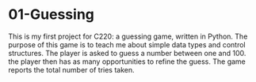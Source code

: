 # 01-Guessing
This is my first project for C220: a guessing game, written in Python. The purpose of this game is to teach me about simple data types and control structures.
The player is asked to guess a number between one and 100. the player then has as many opportunities to refine the guess. The game reports the total number of tries taken.

